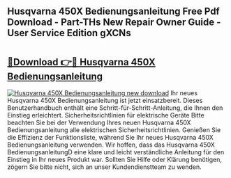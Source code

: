 ## Husqvarna 450X Bedienungsanleitung Free Pdf Download - Part-THs New Repair Owner Guide - User Service Edition gXCNs

# <h2><a href="http://df52ibz.blite.top/?on=Husqvarna+450X+Bedienungsanleitung">🔗Download 👉🔴 Husqvarna 450X Bedienungsanleitung</a></h2>

[![Husqvarna 450X Bedienungsanleitung new download](https://i.imgur.com/lujVjoI.png)](http://df52ibz.blite.top/?on=Husqvarna+450X+Bedienungsanleitung)
Ihr neues Husqvarna 450X Bedienungsanleitung ist jetzt einsatzbereit. Dieses Benutzerhandbuch enthält eine Schritt-für-Schritt-Anleitung, die Ihnen den Einstieg erleichtert. Sicherheitsrichtlinien für elektrische Geräte Bitte beachten Sie bei der Verwendung Ihres neuen Husqvarna 450X Bedienungsanleitung alle elektrischen Sicherheitsrichtlinien. Genießen Sie die Effizienz der Funktionsliste, während Sie Ihr neues Husqvarna 450X Bedienungsanleitung verwenden. Wir hoffen, dass das Husqvarna 450X BedienungsanleitungD eine klare und leicht verständliche Anleitung für den Einstieg in Ihr neues Produkt war. Sollten Sie Hilfe oder Klärung benötigen, zögern Sie bitte nicht, sich an unser Kundendienstteam zu wenden.
